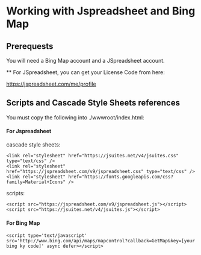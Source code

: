 
# Working with Jspreadsheet and Bing Map

## Prerequests

You will need a Bing Map account and a JSpreadsheet account.

** For JSpreadsheet, you can get your License Code from here:

https://jspreadsheet.com/me/profile


## Scripts and Cascade Style Sheets references

You must copy the following into ./wwwroot/index.html:

#### For Jspreadsheet

cascade style sheets:

    <link rel="stylesheet" href="https://jsuites.net/v4/jsuites.css" type="text/css" />
    <link rel="stylesheet" href="https://jspreadsheet.com/v9/jspreadsheet.css" type="text/css" />
    <link rel="stylesheet" href="https://fonts.googleapis.com/css?family=Material+Icons" />

scripts:

    <script src="https://jspreadsheet.com/v9/jspreadsheet.js"></script>
    <script src="https://jsuites.net/v4/jsuites.js"></script>
    
#### For Bing Map

    <script type='text/javascript' src='http://www.bing.com/api/maps/mapcontrol?callback=GetMap&key=[your bing ky code]' async defer></script>
    
